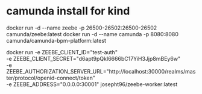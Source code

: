 # camunda install for kind

docker run -d --name zeebe -p 26500-26502:26500-26502 camunda/zeebe:latest
docker run -d --name camunda -p 8080:8080 camunda/camunda-bpm-platform:latest

docker run -e ZEEBE_CLIENT_ID="test-auth" \
-e ZEEBE_CLIENT_SECRET="d6apt9pQkI6666bC17YiH3Jjp8mBEy6w" \
-e ZEEBE_AUTHORIZATION_SERVER_URL="http://localhost:30000/realms/master/protocol/openid-connect/token" \
-e ZEEBE_ADDRESS="0.0.0.0:30001" josepht96/zeebe-worker:latest
